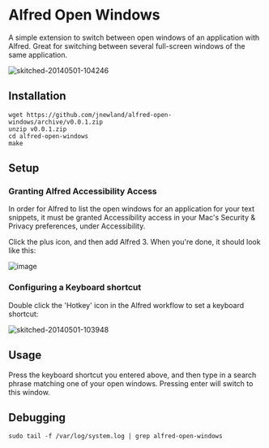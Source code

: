 # Alfred Open Windows

A simple extension to switch between open windows of an application with Alfred. Great for switching between several full-screen windows of the same application.

![skitched-20140501-104246](https://cloud.githubusercontent.com/assets/47/2855041/030a6c68-d158-11e3-9a5b-35215c32a8a3.jpg)

## Installation

    wget https://github.com/jnewland/alfred-open-windows/archive/v0.0.1.zip
    unzip v0.0.1.zip
    cd alfred-open-windows
    make

## Setup

### Granting Alfred Accessibility Access

In order for Alfred to list the open windows for an application for your text snippets, it must be granted Accessibility access in your Mac's Security & Privacy preferences, under Accessibility.

Click the plus icon, and then add Alfred 3. When you're done, it should look like this:

![image](https://user-images.githubusercontent.com/47/35474485-67bedf2c-0354-11e8-8897-3b9dbe8d6da0.png)

### Configuring a Keyboard shortcut

Double click the 'Hotkey' icon in the Alfred workflow to set a keyboard shortcut:

![skitched-20140501-103948](https://cloud.githubusercontent.com/assets/47/2855013/98b374e0-d157-11e3-8e97-365ea2c3de9a.jpg)

## Usage

 Press the keyboard shortcut you entered above, and then type in a search phrase matching one of your open windows. Pressing enter will switch to this window.

## Debugging

    sudo tail -f /var/log/system.log | grep alfred-open-windows
